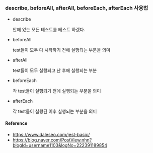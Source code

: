 ### describe, beforeAll, afterAll, beforeEach, afterEach 사용법

- describe

  안에 있는 모든 테스트를 테스트 하겠다.

- beforeAll

  test들이 모두 다 시작하기 전에 실행되는 부분을 의미

- afterAll

  test들이 모두 실행되고 난 후에 실행되는 부분

- beforeEach

  각 test들이 실행되기 전에 실행되는 부분을 의미

- afterEach

  각 test들이 실행된 이후 실행되는 부분을 의미

#### Reference

- https://www.daleseo.com/jest-basic/
- https://blog.naver.com/PostView.nhn?blogId=username1103&logNo=222391189854

